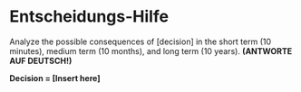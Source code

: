 # Entscheidungs-Hilfe

Analyze the possible consequences of [decision] in the short term (10 minutes), medium term (10 months), and long term (10 years). **(ANTWORTE AUF DEUTSCH!)**

**Decision = [Insert here]**

